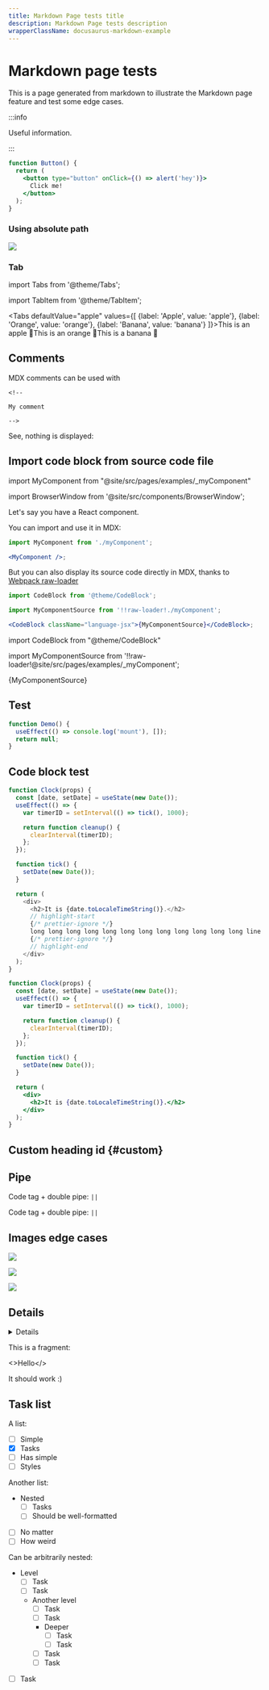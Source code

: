 ```yaml
---
title: Markdown Page tests title
description: Markdown Page tests description
wrapperClassName: docusaurus-markdown-example
---
```


# Markdown page tests

This is a page generated from markdown to illustrate the Markdown page feature and test some edge cases.

:::info

Useful information.

:::

```jsx live
function Button() {
  return (
    <button type="button" onClick={() => alert('hey')}>
      Click me!
    </button>
  );
}
```

### Using absolute path

![](/img/docusaurus.png)

### Tab

import Tabs from '@theme/Tabs';

import TabItem from '@theme/TabItem';

<Tabs defaultValue="apple" values={[ {label: 'Apple', value: 'apple'}, {label: 'Orange', value: 'orange'}, {label: 'Banana', value: 'banana'} ]}><TabItem value="apple">This is an apple 🍎</TabItem><TabItem value="orange">This is an orange 🍊</TabItem><TabItem value="banana">This is a banana 🍌</TabItem></Tabs>

## Comments

MDX comments can be used with

```mdx
<!--

My comment

-->
```

See, nothing is displayed:

<!--

My comment

-->

## Import code block from source code file

import MyComponent from "@site/src/pages/examples/\_myComponent"

import BrowserWindow from '@site/src/components/BrowserWindow';

Let's say you have a React component.

You can import and use it in MDX:

```jsx title="myMarkdownFile.mdx"
import MyComponent from './myComponent';

<MyComponent />;
```

<BrowserWindow>

<MyComponent/>

</BrowserWindow>

But you can also display its source code directly in MDX, thanks to [Webpack raw-loader](https://webpack.js.org/loaders/raw-loader/)

```jsx title="myMarkdownFile.mdx"
import CodeBlock from '@theme/CodeBlock';

import MyComponentSource from '!!raw-loader!./myComponent';

<CodeBlock className="language-jsx">{MyComponentSource}</CodeBlock>;
```

import CodeBlock from "@theme/CodeBlock"

import MyComponentSource from '!!raw-loader!@site/src/pages/examples/\_myComponent';

<BrowserWindow>

<CodeBlock className="language-jsx">{MyComponentSource}</CodeBlock>

</BrowserWindow>

## Test

```jsx live
function Demo() {
  useEffect(() => console.log('mount'), []);
  return null;
}
```

## Code block test

```js title="Title"
function Clock(props) {
  const [date, setDate] = useState(new Date());
  useEffect(() => {
    var timerID = setInterval(() => tick(), 1000);

    return function cleanup() {
      clearInterval(timerID);
    };
  });

  function tick() {
    setDate(new Date());
  }

  return (
    <div>
      <h2>It is {date.toLocaleTimeString()}.</h2>
      // highlight-start
      {/* prettier-ignore */}
      long long long long long long long long long long long long line
      {/* prettier-ignore */}
      // highlight-end
    </div>
  );
}
```

```jsx live
function Clock(props) {
  const [date, setDate] = useState(new Date());
  useEffect(() => {
    var timerID = setInterval(() => tick(), 1000);

    return function cleanup() {
      clearInterval(timerID);
    };
  });

  function tick() {
    setDate(new Date());
  }

  return (
    <div>
      <h2>It is {date.toLocaleTimeString()}.</h2>
    </div>
  );
}
```

## Custom heading id {#custom}

## Pipe

Code tag + double pipe: <code>&#124;&#124;</code>

Code tag + double pipe: <code>||</code>

## Images edge cases

![](/新控制器空间/图片.png)

![](/4/图片.png)

![](/4/docu.png)

## Details

<details>

Details without a summary

</details>

This is a fragment:

<>Hello</>

It should work :)

## Task list

A list:

- [ ] Simple
- [x] Tasks
- [ ] Has simple
- [ ] Styles

Another list:

- Nested
  - [ ] Tasks
  - [ ] Should be well-formatted
- [ ] No matter
- [ ] How weird

Can be arbitrarily nested:

- Level
  - [ ] Task
  - [ ] Task
  - Another level
    - [ ] Task
    - [ ] Task
    - Deeper
      - [ ] Task
      - [ ] Task
    - [ ] Task
    - [ ] Task
- [ ] Task
